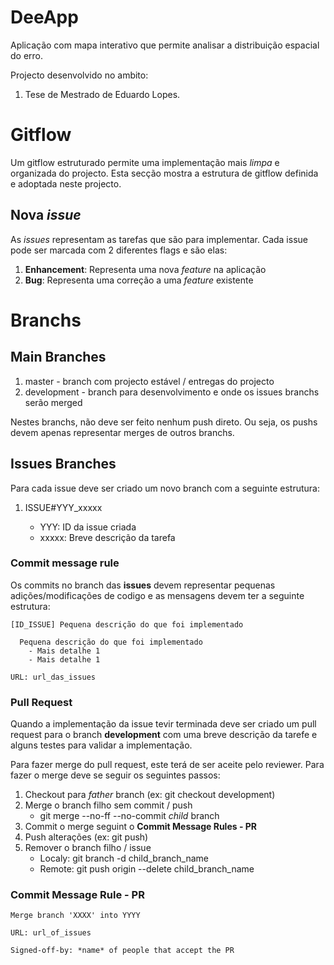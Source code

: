 # DeeApp

Aplicação com mapa interativo que permite analisar a distribuição espacial do erro.

Projecto desenvolvido no ambito:

1. Tese de Mestrado de Eduardo Lopes.

# Gitflow

Um gitflow estruturado permite uma implementação mais *limpa* e organizada do projecto. Esta secção mostra a estrutura de gitflow definida e adoptada neste projecto.


## Nova *issue*
	
As *issues* representam as tarefas que são para implementar. Cada issue pode ser marcada com 2 diferentes flags e são elas:

1. **Enhancement**: Representa uma nova *feature* na aplicação
2. **Bug**: Representa uma correção a uma *feature* existente

# Branchs #

## Main Branches ##

1. master - branch com projecto estável / entregas do projecto
2. development - branch para desenvolvimento e onde os issues branchs serão merged

Nestes branchs, não deve ser feito nenhum push direto. Ou seja, os pushs devem apenas representar merges de outros branchs.

## Issues Branches ##

Para cada issue deve ser criado um novo branch com a seguinte estrutura:

1. ISSUE#YYY_xxxxx
	
	- YYY: ID da issue criada
	- xxxxx: Breve descrição da tarefa 

### Commit message rule ###
	
Os commits no branch das **issues** devem representar pequenas adições/modificações de codigo e as mensagens devem ter a seguinte estrutura:

    [ID_ISSUE] Pequena descrição do que foi implementado

      Pequena descrição do que foi implementado
        - Mais detalhe 1
        - Mais detalhe 1

    URL: url_das_issues

### Pull Request ###

Quando a implementação da issue tevir terminada deve ser criado um pull request para o branch **development** com uma breve descrição da tarefe e alguns testes para validar a implementação.

Para fazer merge do pull request, este terá de ser aceite pelo reviewer. Para fazer o merge deve se seguir os seguintes passos:

1. Checkout para *father* branch (ex: git checkout development)
2. Merge o branch filho sem commit / push
    - git merge --no-ff --no-commit *child* branch
3. Commit o merge seguint o  **Commit Message Rules - PR**
4. Push alterações (ex: git push)
5. Remover o branch filho / issue
    - Localy: git branch -d child_branch_name
    - Remote: git push origin --delete child_branch_name

### **Commit Message Rule - PR**

    Merge branch 'XXXX' into YYYY

    URL: url_of_issues

    Signed-off-by: *name* of people that accept the PR
